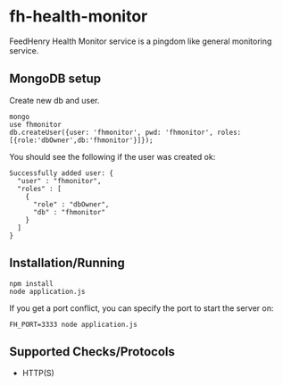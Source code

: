 # fh-health-monitor

FeedHenry Health Monitor service is a pingdom like general monitoring service.

## MongoDB setup

Create new db and user.

    mongo
    use fhmonitor
    db.createUser({user: 'fhmonitor', pwd: 'fhmonitor', roles: [{role:'dbOwner',db:'fhmonitor'}]});

You should see the following if the user was created ok:

    Successfully added user: {
      "user" : "fhmonitor",
      "roles" : [
        {
          "role" : "dbOwner",
          "db" : "fhmonitor"
        }
      ]
    }

## Installation/Running

    npm install
    node application.js

If you get a port conflict, you can specify the port to start the server on:

    FH_PORT=3333 node application.js

## Supported Checks/Protocols

* HTTP(S)
